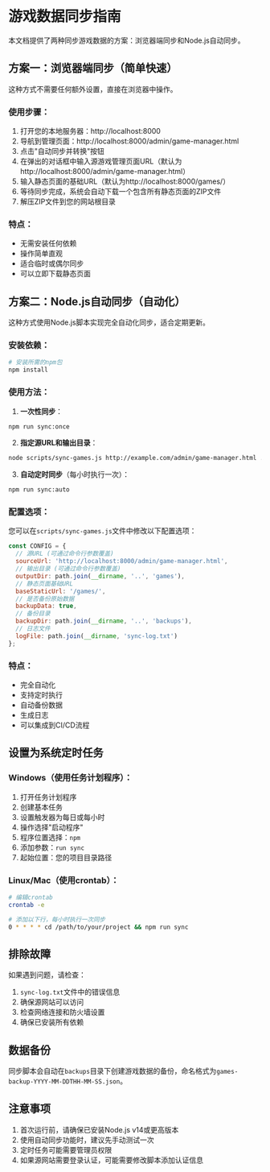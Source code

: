 # 游戏数据同步指南

本文档提供了两种同步游戏数据的方案：浏览器端同步和Node.js自动同步。

## 方案一：浏览器端同步（简单快速）

这种方式不需要任何额外设置，直接在浏览器中操作。

### 使用步骤：

1. 打开您的本地服务器：http://localhost:8000
2. 导航到管理页面：http://localhost:8000/admin/game-manager.html
3. 点击"自动同步并转换"按钮
4. 在弹出的对话框中输入源游戏管理页面URL（默认为http://localhost:8000/admin/game-manager.html）
5. 输入静态页面的基础URL（默认为http://localhost:8000/games/）
6. 等待同步完成，系统会自动下载一个包含所有静态页面的ZIP文件
7. 解压ZIP文件到您的网站根目录

### 特点：
- 无需安装任何依赖
- 操作简单直观
- 适合临时或偶尔同步
- 可以立即下载静态页面

## 方案二：Node.js自动同步（自动化）

这种方式使用Node.js脚本实现完全自动化同步，适合定期更新。

### 安装依赖：

```bash
# 安装所需的npm包
npm install
```

### 使用方法：

1. **一次性同步**：

```bash
npm run sync:once
```

2. **指定源URL和输出目录**：

```bash
node scripts/sync-games.js http://example.com/admin/game-manager.html ./games
```

3. **自动定时同步**（每小时执行一次）：

```bash
npm run sync:auto
```

### 配置选项：

您可以在`scripts/sync-games.js`文件中修改以下配置选项：

```javascript
const CONFIG = {
  // 源URL (可通过命令行参数覆盖)
  sourceUrl: 'http://localhost:8000/admin/game-manager.html',
  // 输出目录 (可通过命令行参数覆盖)
  outputDir: path.join(__dirname, '..', 'games'),
  // 静态页面基础URL
  baseStaticUrl: '/games/',
  // 是否备份原始数据
  backupData: true,
  // 备份目录
  backupDir: path.join(__dirname, '..', 'backups'),
  // 日志文件
  logFile: path.join(__dirname, 'sync-log.txt')
};
```

### 特点：
- 完全自动化
- 支持定时执行
- 自动备份数据
- 生成日志
- 可以集成到CI/CD流程

## 设置为系统定时任务

### Windows（使用任务计划程序）：

1. 打开任务计划程序
2. 创建基本任务
3. 设置触发器为每日或每小时
4. 操作选择"启动程序"
5. 程序位置选择：`npm`
6. 添加参数：`run sync`
7. 起始位置：您的项目目录路径

### Linux/Mac（使用crontab）：

```bash
# 编辑crontab
crontab -e

# 添加以下行，每小时执行一次同步
0 * * * * cd /path/to/your/project && npm run sync
```

## 排除故障

如果遇到问题，请检查：

1. `sync-log.txt`文件中的错误信息
2. 确保源网站可以访问
3. 检查网络连接和防火墙设置
4. 确保已安装所有依赖

## 数据备份

同步脚本会自动在`backups`目录下创建游戏数据的备份，命名格式为`games-backup-YYYY-MM-DDTHH-MM-SS.json`。

## 注意事项

1. 首次运行前，请确保已安装Node.js v14或更高版本
2. 使用自动同步功能时，建议先手动测试一次
3. 定时任务可能需要管理员权限
4. 如果源网站需要登录认证，可能需要修改脚本添加认证信息 